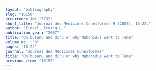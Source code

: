 ```yaml
---
layout: "bibliography"
slug: "16150"
occurrence_id: "3732"
short_title: "Journal des Médicines Cunéiformes 9 (2007), 16-22."
author: "Finkel, Irving L."
publication_year: "2007"
title: "On busanu and di'u or why Nabonidus went to Tema"
volume_no_: "9"
pages: "16-22"
journal: "Journal des Médicines Cunéiformes"
title: "On busanu and di'u or why Nabonidus went to Tema"
previous_item: "16153"
---
```


